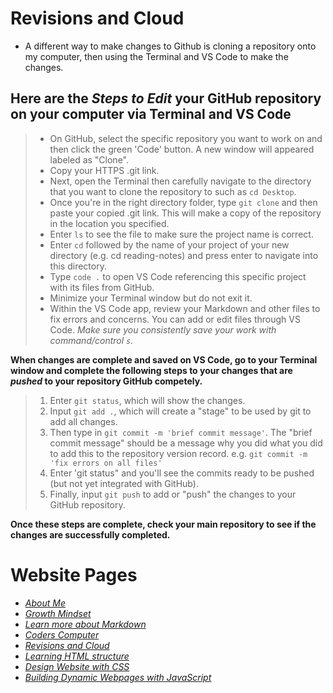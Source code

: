 # Revisions and Cloud

- A different way to make changes to Github is cloning a repository onto my computer, then using the Terminal and VS Code to make the changes.

## Here are the *Steps to Edit* your GitHub repository on your computer via Terminal and VS Code
> - On GitHub, select the specific repository you want to work on and then click the green 'Code' button. A new window will appeared labeled as "Clone". 
> - Copy your HTTPS .git link.
> - Next, open the Terminal then carefully navigate to the directory that you want to clone the repository to such as `cd Desktop`.
> - Once you're in the right directory folder, type `git clone` and then paste your copied .git link. This will make a copy of the repository in the location you specified. 
> - Enter `ls` to see the file to make sure the  project name is correct. 
> - Enter `cd` followed by the name of your project of your new directory (e.g. cd reading-notes) and press enter to navigate into this directory. 
> - Type `code .` to open VS Code referencing this specific project with its files from GitHub.
> - Minimize your Terminal window but do not exit it. 
> - Within the VS Code app, review your Markdown and other files to fix errors and concerns. You can add or edit files through VS Code. *Make sure you consistently save your work with command/control `s`.* 

**When changes are complete and saved on VS Code, go to your Terminal window and complete the following steps to your changes that are *pushed* to your repository GitHub competely.**
> 1. Enter `git status`, which will show the changes. 
> 2. Input `git add .`, which will create a "stage" to be used by git to add all changes. 
> 3. Then type in `git commit -m 'brief commit message'`. The "brief commit message" should be a message why you did what you did to add this to the repository version record. e.g. `git commit -m 'fix errors on all files'`
> 4. Enter 'git status" and you'll see the commits ready to be pushed (but not yet integrated with GitHub).
> 5. Finally, input `git push` to add or "push" the changes to your GitHub repository. 

**Once these steps are complete, check your main repository to see if the changes are successfully completed.** 

 # Website Pages
- [*About Me*](README.md)
- [*Growth Mindset*](GrowthMindset.md)
- [*Learn more about Markdown*](Learning_Markdown.md)
- [*Coders Computer*](CodersComputer.md)
- [*Revisions and Cloud*](RevisionsandCloud.md)
- [*Learning HTML structure*](LearningHTMLstructure.md)
- [*Design Website with CSS*](Design_web_pages_with_CSS.md)
- [*Building Dynamic Webpages with JavaScript*](Dynamic_web_pages_with_JavaScript.md)














     

